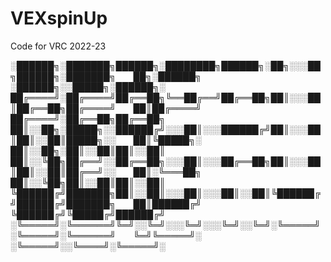 # VEXspinUp
Code for VRC 2022-23

░██████╗░███████╗██████╗░████████╗██████╗░██╗░░░██╗██████╗░███████╗  ██╗░██████╗  ░██████╗░░█████╗░██████╗░ ██╔════╝░██╔════╝██╔══██╗╚══██╔══╝██╔══██╗██║░░░██║██╔══██╗██╔════╝  ██║██╔════╝  ██╔════╝░██╔══██╗██╔══██╗ ██║░░██╗░█████╗░░██████╔╝░░░██║░░░██████╔╝██║░░░██║██║░░██║█████╗░░  ██║╚█████╗░  ██║░░██╗░██║░░██║██║░░██║ ██║░░╚██╗██╔══╝░░██╔══██╗░░░██║░░░██╔══██╗██║░░░██║██║░░██║██╔══╝░░  ██║░╚═══██╗  ██║░░╚██╗██║░░██║██║░░██║ ╚██████╔╝███████╗██║░░██║░░░██║░░░██║░░██║╚██████╔╝██████╔╝███████╗  ██║██████╔╝  ╚██████╔╝╚█████╔╝██████╔╝ ░╚═════╝░╚══════╝╚═╝░░╚═╝░░░╚═╝░░░╚═╝░░╚═╝░╚═════╝░╚═════╝░╚══════╝  ╚═╝╚═════╝░  ░╚═════╝░░╚════╝░╚═════╝░
